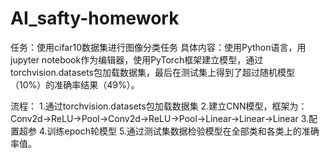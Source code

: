 # AI_safty-homework
任务：使用cifar10数据集进行图像分类任务
具体内容：使用Python语言，用jupyter notebook作为编辑器，使用PyTorch框架建立模型，通过torchvision.datasets包加载数据集，最后在测试集上得到了超过随机模型（10%）的准确率结果（49%）。

流程：
1.通过torchvision.datasets包加载数据集
2.建立CNN模型，框架为：Conv2d→ReLU→Pool→Conv2d→ReLU→Pool→Linear→Linear→Linear
3.配置超参
4.训练epoch轮模型
5.通过测试集数据检验模型在全部类和各类上的准确率值。
